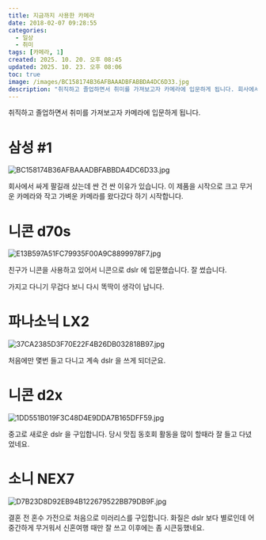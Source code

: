 ```yaml
---
title: 지금까지 사용한 카메라
date: 2018-02-07 09:28:55
categories:
  - 일상
  - 취미
tags: [카메라, 1]
created: 2025. 10. 20. 오후 08:45
updated: 2025. 10. 23. 오후 08:06
toc: true
image: /images/BC158174B36AFBAAADBFABBDA4DC6D33.jpg
description: "취직하고 졸업하면서 취미를 가져보고자 카메라에 입문하게 됩니다. 회사에서 싸게 팔길래 샀는데 싼 건 싼 이유가 있습니다. 이 제품을 시작으로 크고 무거운 카메라와 작고 가벼운 카메라를 왔다갔다 하기 시작합니다. 친구가 니콘을 사용하고 있어서 니콘으로 dslr 에 입문했습니다. 잘 썼습니"
---
```


취직하고 졸업하면서 취미를 가져보고자 카메라에 입문하게 됩니다.

# 삼성 #1

![BC158174B36AFBAAADBFABBDA4DC6D33.jpg](/images/BC158174B36AFBAAADBFABBDA4DC6D33.jpg)

회사에서 싸게 팔길래 샀는데 싼 건 싼 이유가 있습니다. 이 제품을 시작으로 크고 무거운 카메라와 작고 가벼운 카메라를 왔다갔다 하기 시작합니다.

# 니콘 d70s

![E13B597A51FC79935F00A9C8899978F7.jpg](/images/E13B597A51FC79935F00A9C8899978F7.jpg)

친구가 니콘을 사용하고 있어서 니콘으로 dslr 에 입문했습니다. 잘 썼습니다.

가지고 다니기 무겁다 보니 다시 똑딱이 생각이 납니다.

# 파나소닉 LX2

![37CA2385D3F70E22F4B26DB032818B97.jpg](/images/37CA2385D3F70E22F4B26DB032818B97.jpg)

처음에만 몇번 들고 다니고 계속 dslr 을 쓰게 되더군요. 

# 니콘 d2x

![1DD551B019F3C48D4E9DDA7B165DFF59.jpg](/images/1DD551B019F3C48D4E9DDA7B165DFF59.jpg)

중고로 새로운 dslr 을 구입합니다. 당시 맛집 동호회 활동을 많이 할때라 잘 들고 다녔었네요.

# 소니 NEX7

![D7B23D8D92EB94B122679522BB79DB9F.jpg](/images/D7B23D8D92EB94B122679522BB79DB9F.jpg)

결혼 전 혼수 가전으로 처음으로 미러리스를 구입합니다. 화질은 dslr 보다 별로인데 어중간하게 무거워서 신혼여행 때만 잘 쓰고 이후에는 좀 시큰둥했네요.
